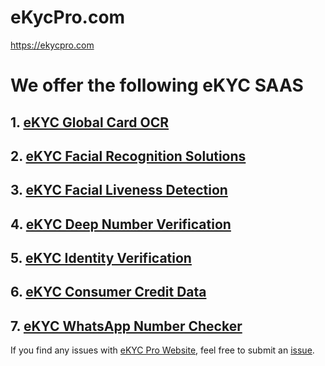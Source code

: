 # eKycPro.com
https://ekycpro.com

# We offer the following eKYC SAAS

## 1. [eKYC Global Card OCR](https://www.ekycpro.com/globalDocOcr)

## 2. [eKYC Facial Recognition Solutions](https://www.ekycpro.com/faceRecognition)

## 3. [eKYC Facial Liveness Detection](https://www.ekycpro.com/deepfakeDetection)

## 4. [eKYC Deep Number Verification](https://www.ekycpro.com/whatsAppNumberCheck)

## 5. [eKYC Identity Verification](https://www.ekycpro.com/verification)

## 6. [eKYC Consumer Credit Data](https://www.ekycpro.com/creditdata)

## 7. [eKYC WhatsApp Number Checker](https://www.ekycpro.com/whatsAppNumberCheck)

If you find any issues with [eKYC Pro Website](https://ekycpro.com), feel free to submit an [issue](https://github.com/eKYCpro/eKycPro.com/issues).
